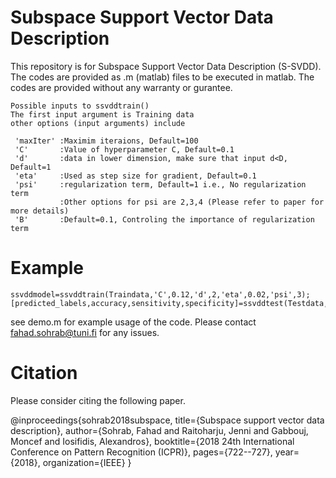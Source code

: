 # Subspace Support Vector Data Description

This repository is for Subspace Support Vector Data Description (S-SVDD). The codes are provided as .m (matlab) files to be executed in matlab. The codes are provided without any warranty or gurantee. 
```text
Possible inputs to ssvddtrain()
The first input argument is Training data
other options (input arguments) include

 'maxIter' :Maximim iteraions, Default=100
 'C'       :Value of hyperparameter C, Default=0.1
 'd'       :data in lower dimension, make sure that input d<D, Default=1
 'eta'     :Used as step size for gradient, Default=0.1
 'psi'     :regularization term, Default=1 i.e., No regularization term
           :Other options for psi are 2,3,4 (Please refer to paper for more details)
 'B'       :Default=0.1, Controling the importance of regularization term
 ```
# Example 
```text
ssvddmodel=ssvddtrain(Traindata,'C',0.12,'d',2,'eta',0.02,'psi',3);
[predicted_labels,accuracy,sensitivity,specificity]=ssvddtest(Testdata,testlabels,ssvddmodel); 
```

see demo.m for example usage of the code. Please contact fahad.sohrab@tuni.fi for any issues.

# Citation
Please consider citing the following paper.

@inproceedings{sohrab2018subspace,
  title={Subspace support vector data description},
  author={Sohrab, Fahad and Raitoharju, Jenni and Gabbouj, Moncef and Iosifidis, Alexandros},
  booktitle={2018 24th International Conference on Pattern Recognition (ICPR)},
  pages={722--727},
  year={2018},
  organization={IEEE}
}
